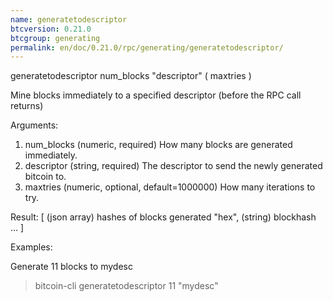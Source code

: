 ```yaml
---
name: generatetodescriptor
btcversion: 0.21.0
btcgroup: generating
permalink: en/doc/0.21.0/rpc/generating/generatetodescriptor/
---
```


generatetodescriptor num_blocks "descriptor" ( maxtries )

Mine blocks immediately to a specified descriptor (before the RPC call returns)

Arguments:
1. num_blocks    (numeric, required) How many blocks are generated immediately.
2. descriptor    (string, required) The descriptor to send the newly generated bitcoin to.
3. maxtries      (numeric, optional, default=1000000) How many iterations to try.

Result:
[           (json array) hashes of blocks generated
  "hex",    (string) blockhash
  ...
]

Examples:

Generate 11 blocks to mydesc
> bitcoin-cli generatetodescriptor 11 "mydesc"


